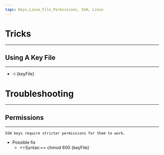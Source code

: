 ```yaml
---
tags: Keys,Linux_File_Permissions, SSH, Linux
---
```

# Tricks
***
## Using A Key File
***
- -i {keyFile}
# Troubleshooting
***
## Permissions
***
	SSH keys require stricter permissions for them to work.
- Possible fix
	- ==Syntax:==  chmod 600 {keyFile}